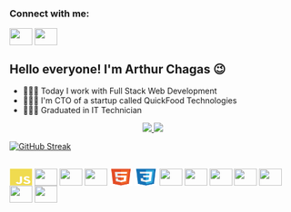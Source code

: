 <h3 align="left">Connect with me:</h3>
<p align="left">
<a href="https://www.linkedin.com/in/arthur-chagas-ti/" target="blank"><img align="center" src="https://cdn.jsdelivr.net/npm/simple-icons@3.0.1/icons/linkedin.svg" alt="" height="30" width="40" /></a>
<a href="https://www.instagram.com/arthur_gomes_chagas/" target="blank"><img align="center" src="https://cdn.jsdelivr.net/npm/simple-icons@3.0.1/icons/instagram.svg" alt="" height="30" width="40" /></a>
</p>

## Hello everyone! I'm Arthur Chagas 😉

- 👨🏻‍💻 Today I work with Full Stack Web Development
- 👨🏻‍💼 I'm CTO of a startup called QuickFood Technologies
- 👨🏻‍🎓 Graduated in IT Technician

<div align="center">
  <a href="https://github.com/ArthurChagas0103">
  <img height="180em" src="https://github-readme-stats.vercel.app/api?username=ArthurChagas0103&show_icons=true&count_private=true&theme=dark"/>
  <img height="180em" src="https://github-readme-stats.vercel.app/api/top-langs/?username=ArthurChagas0103&layout=compact&theme=dark"/>
</div>

[![GitHub Streak](https://github-readme-streak-stats.herokuapp.com?user=ArthurChagas0103&theme=prussian&hide_border=true&border_radius=10&locale=pt_BR&mode=weekly&exclude_days=Mon)](https://git.io/streak-stats)

<div style="display: inline_block"><br>
  <img align="center" alt="" height="30" width="40" src="https://raw.githubusercontent.com/devicons/devicon/master/icons/javascript/javascript-plain.svg">
  <img align="center" alt="" height="30" width="40" src="https://cdn.jsdelivr.net/gh/devicons/devicon/icons/typescript/typescript-plain.svg">
  <img align="center" alt="" height="30" width="40" src="https://cdn.jsdelivr.net/gh/devicons/devicon/icons/react/react-original.svg">
  <img align="center" alt="" height="30" width="40" src="https://cdn.jsdelivr.net/gh/devicons/devicon/icons/nodejs/nodejs-original-wordmark.svg">
  <img align="center" alt="" height="30" width="40" src="https://raw.githubusercontent.com/devicons/devicon/master/icons/html5/html5-original.svg">
  <img align="center" alt="" height="30" width="40" src="https://raw.githubusercontent.com/devicons/devicon/master/icons/css3/css3-original.svg">
  <img align="center" alt="" height="30" width="40" src="https://cdn.jsdelivr.net/gh/devicons/devicon/icons/kotlin/kotlin-original.svg">
  <img align="center" alt="" height="30" width="40" src="https://cdn.jsdelivr.net/gh/devicons/devicon/icons/swift/swift-original.svg">
  <img align="center" alt="" height="30" width="40" src="https://cdn.jsdelivr.net/gh/devicons/devicon/icons/php/php-original.svg">
  <img align="center" alt="" height="30" width="40" src="https://cdn.jsdelivr.net/gh/devicons/devicon/icons/mysql/mysql-original.svg">  
  <img align="center" alt="" height="30" width="40" src="https://cdn.jsdelivr.net/gh/devicons/devicon/icons/mongodb/mongodb-plain-wordmark.svg"> 
  <img align="center" alt="" height="30" width="40" src="https://cdn.jsdelivr.net/gh/devicons/devicon/icons/vuejs/vuejs-original.svg"> 
  <img align="center" alt="" height="30" width="40" src="https://cdn.jsdelivr.net/gh/devicons/devicon/icons/csharp/csharp-original.svg">
</div>
